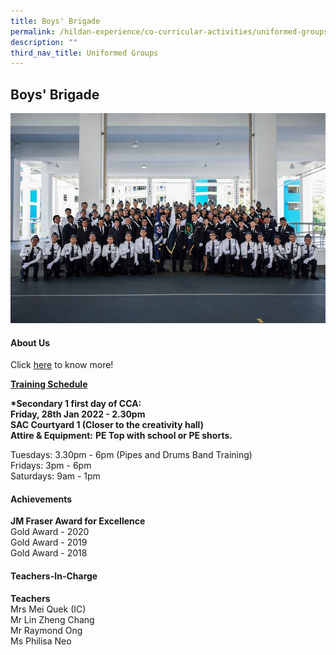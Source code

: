```yaml
---
title: Boys' Brigade
permalink: /hildan-experience/co-curricular-activities/uniformed-groups/boys-brigade/
description: ""
third_nav_title: Uniformed Groups
---
```

Boys' Brigade
-------------


![](/images/CCA/BB.jpg)


#### About Us

Click [here](/files/CCA/_BB%20Presentation%202020.pdf) to know more!

**<u>Training Schedule</u>**  
  
**\*Secondary 1 first day of CCA:**  
**Friday, 28th Jan 2022 - 2.30pm  
SAC Courtyard 1 (Closer to the creativity hall)**  
**Attire & Equipment:** **PE Top with school or PE shorts.**<br>

Tuesdays: 3.30pm - 6pm (Pipes and Drums Band Training)<br>
Fridays: 3pm - 6pm<br>
Saturdays: 9am - 1pm


#### Achievements

**JM Fraser Award for Excellence**  
Gold Award - 2020  
Gold Award - 2019  
Gold Award - 2018

#### Teachers-In-Charge

**Teachers**  
Mrs Mei Quek (IC)  
Mr Lin Zheng Chang  
Mr Raymond Ong  
Ms Philisa Neo